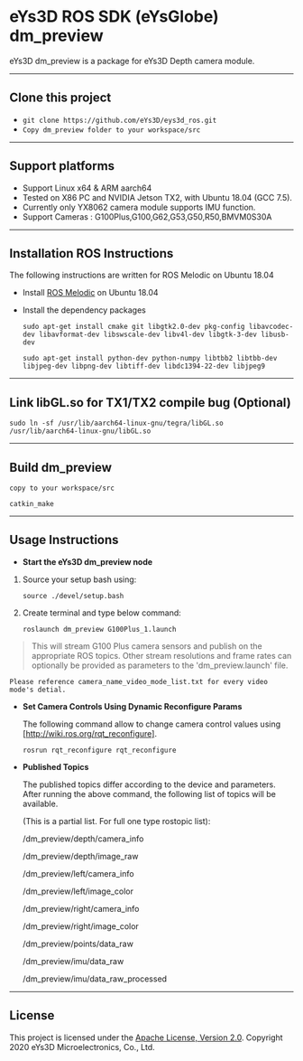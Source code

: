 ﻿# **eYs3D ROS SDK (eYsGlobe) dm_preview**

eYs3D dm_preview is a package for eYs3D Depth camera module.

----------
## Clone this project

* `git clone https://github.com/eYs3D/eys3d_ros.git`
* `Copy dm_preview folder to your workspace/src`
----------

## Support platforms

* Support Linux x64 & ARM aarch64
* Tested on X86 PC and NVIDIA Jetson TX2, with Ubuntu 18.04 (GCC 7.5).  
* Currently only YX8062 camera module supports IMU function.  
* Support Cameras : G100Plus,G100,G62,G53,G50,R50,BMVM0S30A


----------

## Installation ROS Instructions

The following instructions are written for ROS Melodic on Ubuntu 18.04  

- Install [ROS Melodic][1] on Ubuntu 18.04 

- Install the dependency packages    

    `sudo apt-get install cmake git libgtk2.0-dev pkg-config libavcodec-dev libavformat-dev libswscale-dev libv4l-dev libgtk-3-dev libusb-dev`  

    `sudo apt-get install python-dev python-numpy libtbb2 libtbb-dev libjpeg-dev libpng-dev libtiff-dev libdc1394-22-dev libjpeg9`  

----------

## Link libGL.so for TX1/TX2 compile bug (Optional)

  `sudo ln -sf /usr/lib/aarch64-linux-gnu/tegra/libGL.so /usr/lib/aarch64-linux-gnu/libGL.so`

----------

## Build dm_preview

`copy to your workspace/src`  
    
`catkin_make`  

----------

## Usage Instructions

 - **Start the eYs3D dm_preview node**
 
 1. Source your setup bash using:  

    `source ./devel/setup.bash`

 2. Create terminal and type below command:  

    `roslaunch dm_preview G100Plus_1.launch`  
        
 > This will stream G100 Plus camera sensors and publish on the appropriate ROS topics. Other stream resolutions and frame rates can optionally be provided as parameters to the 'dm_preview.launch' file.  

    Please reference camera_name_video_mode_list.txt for every video mode's detial.  

 - **Set Camera Controls Using Dynamic Reconfigure Params**
 
    The following command allow to change camera control values using [http://wiki.ros.org/rqt_reconfigure].  

    `rosrun rqt_reconfigure rqt_reconfigure`   

 - **Published Topics**  

   The published topics differ according to the device and parameters. After running the above command, the following list of topics will be available.  
   
   (This is a partial list. For full one type rostopic list):  
   
    /dm_preview/depth/camera_info  
    
    /dm_preview/depth/image_raw  
    
    /dm_preview/left/camera_info  
    
    /dm_preview/left/image_color  
    
    /dm_preview/right/camera_info  
    
    /dm_preview/right/image_color  
    
    /dm_preview/points/data_raw  
    
    /dm_preview/imu/data_raw  
    
    /dm_preview/imu/data_raw_processed  

----------

 ## License

This project is licensed under the [Apache License, Version 2.0](/LICENSE). Copyright 2020 eYs3D Microelectronics, Co., Ltd.


  [1]: http://wiki.ros.org/melodic/Installation/Ubuntu
